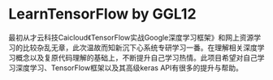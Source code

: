 # LearnTensorFlow  by  GGL12
最初从才云科技Caicloud《TensorFlow实战Google深度学习框架》和网上资源学习的比较杂乱无章，此次温故而知新沉下心系统专研学习一番。在理解相关深度学习概念以及复原代码理解的基础上，不断提升自己学习热情。此项目希望对自己学习深度学习、TensorFlow框架以及其高级keras API有很多的提升与帮助。

